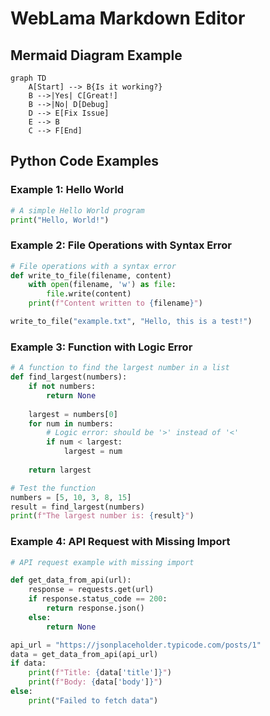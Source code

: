 # WebLama Markdown Editor

## Mermaid Diagram Example

```mermaid
graph TD
    A[Start] --> B{Is it working?}
    B -->|Yes| C[Great!]
    B -->|No| D[Debug]
    D --> E[Fix Issue]
    E --> B
    C --> F[End]
```

## Python Code Examples

### Example 1: Hello World

```python
# A simple Hello World program
print("Hello, World!")
```

### Example 2: File Operations with Syntax Error

```python
# File operations with a syntax error
def write_to_file(filename, content)
    with open(filename, 'w') as file:
        file.write(content)
    print(f"Content written to {filename}")

write_to_file("example.txt", "Hello, this is a test!")
```

### Example 3: Function with Logic Error

```python
# A function to find the largest number in a list
def find_largest(numbers):
    if not numbers:
        return None
    
    largest = numbers[0]
    for num in numbers:
        # Logic error: should be '>' instead of '<'
        if num < largest:
            largest = num
    
    return largest

# Test the function
numbers = [5, 10, 3, 8, 15]
result = find_largest(numbers)
print(f"The largest number is: {result}")
```

### Example 4: API Request with Missing Import

```python
# API request example with missing import

def get_data_from_api(url):
    response = requests.get(url)
    if response.status_code == 200:
        return response.json()
    else:
        return None

api_url = "https://jsonplaceholder.typicode.com/posts/1"
data = get_data_from_api(api_url)
if data:
    print(f"Title: {data['title']}")
    print(f"Body: {data['body']}")
else:
    print("Failed to fetch data")
```
